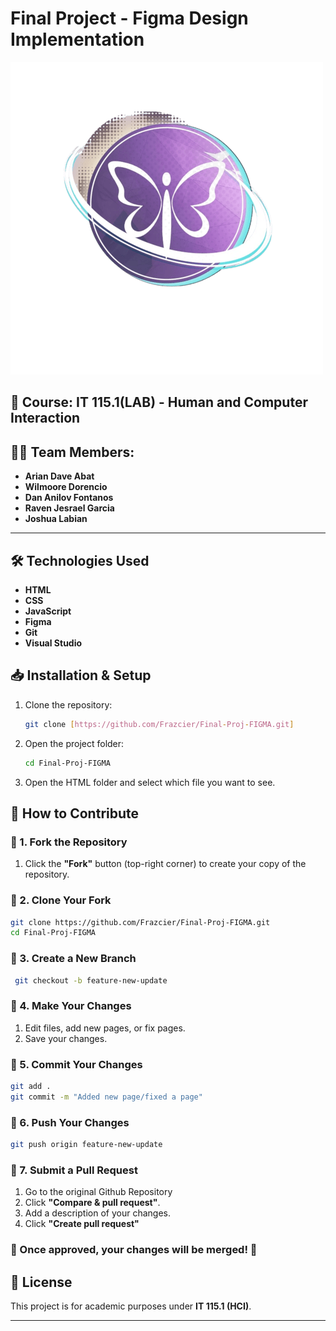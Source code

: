 # Final Project - Figma Design Implementation

![Project Logo](https://github.com/Frazcier/Final-Proj-FIGMA/raw/main/IMAGES/LOGO/for-guthib.png)


## 📅 **Course:** IT 115.1(LAB) - Human and Computer Interaction
## 👩‍💻 **Team Members:**  
- **Arian Dave Abat**  
- **Wilmoore Dorencio**  
- **Dan Anilov Fontanos**  
- **Raven Jesrael Garcia**
- **Joshua Labian**  

---

## **🛠️ Technologies Used**  
- **HTML**  
- **CSS**  
- **JavaScript**  
- **Figma**  
- **Git**  
- **Visual Studio**  


## 📥 Installation & Setup
1. Clone the repository:
   ```sh
   git clone [https://github.com/Frazcier/Final-Proj-FIGMA.git]
   ```
2. Open the project folder:
   ```sh
   cd Final-Proj-FIGMA
   ```
3. Open the HTML folder and select which file you want to see.


## **🚀 How to Contribute** 

### **🔹 1. Fork the Repository**  
1. Click the **"Fork"** button (top-right corner) to create your copy of the repository.

### **🔹 2. Clone Your Fork**
   ```sh
   git clone https://github.com/Frazcier/Final-Proj-FIGMA.git
   cd Final-Proj-FIGMA
   ```

### **🔹 3. Create a New Branch**
   ```sh
    git checkout -b feature-new-update
   ```

### **🔹 4. Make Your Changes**
1. Edit files, add new pages, or fix pages.
2. Save your changes.

### **🔹 5. Commit Your Changes**
   ```sh
   git add .
   git commit -m "Added new page/fixed a page"
   ```

### **🔹 6. Push Your Changes**
   ```sh
   git push origin feature-new-update
   ```

### **🔹 7. Submit a Pull Request**
1. Go to the original Github Repository
2. Click **"Compare & pull request"**.
3. Add a description of your changes.
4. Click **"Create pull request"**

### 🚀 Once approved, your changes will be merged! 🎉


## 📄 License
This project is for academic purposes under **IT 115.1 (HCI)**.

---
